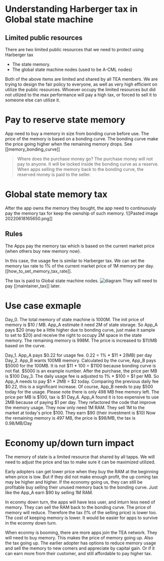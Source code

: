 # Understanding Harberger tax in Global state machine
## Limited public resources
There are two limited public resources that we need to protect using Harberger tax
- The state memory.
- The global state machine nodes (used to be  A-CML nodes)

Both of the above items are limited and shared by all TEA members. We are trying to design the fair policy to everyone, as well as very high efficient on utilize the public resources. Whoever occupy the limited resources but did not utlized to the max performance will pay a high tax, or forced to sell it to someone else can utilize it. 
# Pay to reserve state memory
App need to buy a memory in size from bonding curve before use. 
The price of the memory is based on a bonding curve. 
The bonding curve make the price going higher when the remaining memory drops. See [[memory_bonding_curve]] 

> Where does the purchase money go?
The purchase money will not pay to anyone. It will be locked inside the bonding curve as a  reserve. When apps selling the memory back to the bonding curve, the reserved money is paid to the seller.

# Global state memory tax
After the app owns the memory they bought, the app need to continuously pay the memory tax for keep the ownship of such memory. 
![[Pasted image 20220618165650.png]]
## Rules
The Apps pay the memory tax which is based on the current market price (when others buy new memory now).

In this case, the usage fee is similar to Harberger tax. We can set the memory tax rate to 1% of the current market price of 1M memory per day. [[how_to_set_memory_tax_rate]]. 

The tax is paid to Global state machine nodes. ![diagram](https://user-images.githubusercontent.com/1761809/175086867-4f2a6caa-1b68-4e44-9f2b-a504e6f4906c.png) They will need to pay [[maintainer_tax]] later.
# Use case exmaple

Day_0. The total memory of state machine is 1000M. The init price of memory is $10 / MB. App_A estimate it need 2M of state storage. So App_A pays $20 (may be a little higher due to bonding curve, just make it sample to set to $20) and receive the right to occupy 2M space in the state memory. The remaining memory is 998M. The price is increased to $11/MB based on the curve.

Day_1. App_A pays $0.22 for usage fee. 0.22 = 1% * $11 * 2(MB) per day
Day_2. App_B wants 100MB memory. Calculated by the curve, App_B pays $5000 for the 100MB. It is not $11 * 100 = $1100 because bonding curve is not flat. $5000 is an example number.  After the purchase, the price per MB is $100
Day_3. The daily usage fee is adjusted to 1% * $100 = $1 per MB. So App_A needs to pay $1 * 2MB = $2 today. Comparing the previous daily fee $0.22, this is a significant increase.
Of course, App_B needs to pay $500 today for the usage.
Please note there is only 498 MB free memory left. The price per MB is $100, tax is $1
Day_4. App_A found it is too expensive to use 2MB because of paying $1 per day. They refactored the code that improve the memory usage. They now only need 1M RAM.
They sell 1M to the market at today's price $100. They earn $90 (their investment is $10)
Now the remaining memory is 497 MB, the price is $98/MB, the tax is 0.98/MB/Day

# Economy up/down turn impact
The memory of state is a limited resource that shared by all tapps. We will need to adjust the price and tax to make sure it can be maximized utilized.

Early adopters can get lower price when they buy the RAM at the beginning when price is low. But if they did not make enough profit, the up coming tax may be higher and higher. If the economy going us, they can still be profitable buy selling their unused memory back to the bonding curve. Just like the App_A earn $90 by selling 1M RAM.

In econmy down turn, the apps will have less user, and inturn less need of memory. They can sell the RAM back to the bonding curve. The price of memory will reduce. Therefore the tax (!% of the selling price) is lower too. The cost of keeping memory is lower. It would be easier for apps to survive in the econmy down turn.

When econmy is booming, there are more apps join the TEA network. They will need to buy memory. This makes the price of memory going up. Also the tax going up. The earlier adopter has options to reduce memory usage and sell the memory to new comers and appreciate by capital gain. Or if it can earn more from their customer, and still affordable to pay higher tax.

